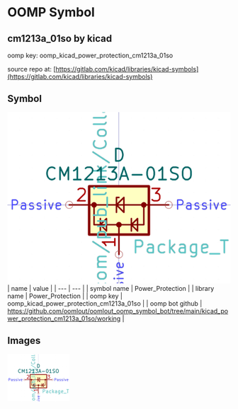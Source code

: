 # OOMP Symbol  
## cm1213a_01so  by kicad  
  
oomp key: oomp_kicad_power_protection_cm1213a_01so  
  
source repo at: [https://gitlab.com/kicad/libraries/kicad-symbols](https://gitlab.com/kicad/libraries/kicad-symbols)  
## Symbol  
  
[![working.png](working_600.png)](working.png)  
| name | value | 
| --- | --- | 
| symbol name | Power_Protection | 
| library name | Power_Protection | 
| oomp key | oomp_kicad_power_protection_cm1213a_01so | 
| oomp bot github | https://github.com/oomlout/oomlout_oomp_symbol_bot/tree/main/kicad_power_protection_cm1213a_01so/working | 
## Images  
  
[![working.png](working_140.png)](working.png)  
